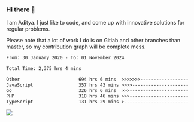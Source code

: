 ### Hi there 👋

I am Aditya. I just like to code, and come up with innovative solutions for regular problems.

Please note that a lot of work I do is on Gitlab and other branches than master, so my contribution graph will be complete mess.

<!--START_SECTION:waka-->

```txt
From: 30 January 2020 - To: 01 November 2024

Total Time: 2,375 hrs 4 mins

Other                      694 hrs 6 mins  >>>>>>>------------------   29.22 %
JavaScript                 357 hrs 43 mins >>>>---------------------   15.06 %
Go                         326 hrs 6 mins  >>>----------------------   13.73 %
PHP                        318 hrs 46 mins >>>----------------------   13.42 %
TypeScript                 131 hrs 29 mins >------------------------   05.54 %
```

<!--END_SECTION:waka-->

![](https://komarev.com/ghpvc/?username=BrainBuzzer)

